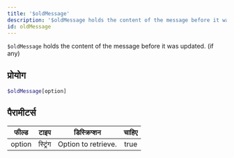```yaml
---
title: '$oldMessage'
description: '$oldMessage holds the content of the message before it was updated. (if any)'
id: oldMessage
---
```


`$oldMessage` holds the content of the message before it was updated. (if any)

## प्रोयोग

```php
$oldMessage[option]
```

## पैरामीटर्स

| फील्ड  | टाइप     | डिस्क्रिप्शन        | चाहिए |
| ------ | -------- | ------------------- |:-----:|
| option | स्ट्रिंग | Option to retrieve. | true  |